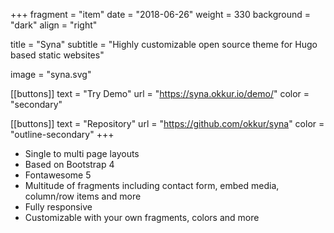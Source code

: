 +++
fragment = "item"
date = "2018-06-26"
weight = 330
background = "dark"
align = "right"

title = "Syna"
subtitle = "Highly customizable open source theme for Hugo based static websites"

image = "syna.svg"

[[buttons]]
  text = "Try Demo"
  url = "https://syna.okkur.io/demo/"
  color = "secondary"

[[buttons]]
  text = "Repository"
  url = "https://github.com/okkur/syna"
  color = "outline-secondary"
+++

* Single to multi page layouts
* Based on Bootstrap 4
* Fontawesome 5
* Multitude of fragments including contact form, embed media, column/row items and more
* Fully responsive
* Customizable with your own fragments, colors and more
